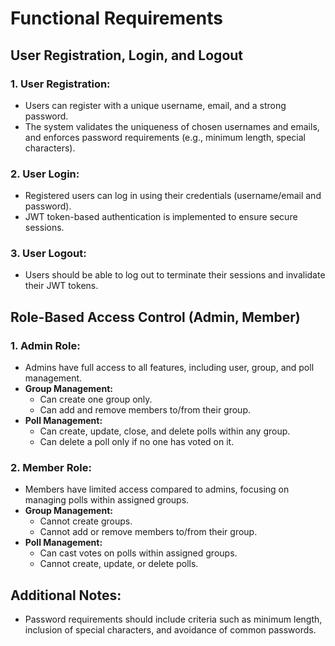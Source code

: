 # Functional Requirements

## User Registration, Login, and Logout

### 1. User Registration:

- Users can register with a unique username, email, and a strong password.
- The system validates the uniqueness of chosen usernames and emails, and enforces password requirements (e.g., minimum length, special characters).

### 2. User Login:

- Registered users can log in using their credentials (username/email and password).
- JWT token-based authentication is implemented to ensure secure sessions.

### 3. User Logout:

- Users should be able to log out to terminate their sessions and invalidate their JWT tokens.

## Role-Based Access Control (Admin, Member)

### 1. Admin Role:

- Admins have full access to all features, including user, group, and poll management.
- **Group Management:**
  - Can create one group only.
  - Can add and remove members to/from their group.
- **Poll Management:**
  - Can create, update, close, and delete polls within any group.
  - Can delete a poll only if no one has voted on it.

### 2. Member Role:

- Members have limited access compared to admins, focusing on managing polls within assigned groups.
- **Group Management:**
  - Cannot create groups.
  - Cannot add or remove members to/from their group.
- **Poll Management:**
  - Can cast votes on polls within assigned groups.
  - Cannot create, update, or delete polls.

## Additional Notes:

- Password requirements should include criteria such as minimum length, inclusion of special characters, and avoidance of common passwords.
